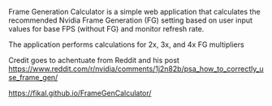 Frame Generation Calculator is a simple web application that calculates the recommended Nvidia Frame Generation (FG) setting based on user input values for base FPS (without FG) and monitor refresh rate. 

The application performs calculations for 2x, 3x, and 4x FG multipliers

Credit goes to achentuate from Reddit and his post https://www.reddit.com/r/nvidia/comments/1j2n82b/psa_how_to_correctly_use_frame_gen/

https://fikal.github.io/FrameGenCalculator/
